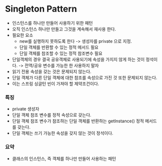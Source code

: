 # Singleton Pattern
- 인스턴스를 하나만 만들어 사용하기 위한 패턴
- 오직 인스턴스 하나만 만들고 그것을 계속해서 재사용 한다.
- 필요한 요소
  - new를 실행하지 못하도록 한다 -> 생성자를 private 으로 지정.
  - 단일 객체를 반환할 수 있는 정적 메서드 필요
  - 단일 객체를 참조할 수 있는 정적 참조변수 필요
- 단일객체의 경우 결국 공유객체로 사용되기에 속성을 가지지 않게 하는 것이 정석이다. -> 전역/공유 변수를 가능한 한 사용하지 말자
- 읽기 전용 속성을 갖는 것은 문제되지 않는다.
- 단일 객체가 다른 단일 객체에 대한 참조를 속성으로 가진 것 또한 문제되지 않는다.
- 이는 스프링 싱글턴 빈이 가져야 할 제약조건이다.

### 특징
- private 생성자
- 단일 객체 참조 변수를 정적 속성으로 갖는다.
- 단일 객체 참조 변수가 참조하는 단일 객체를 반환하는 getInstance() 정적 메서드를 갖는다.
- 단일 객체는 쓰기 가능한 속성을 갖지 않는 것이 정석이다.

### 요약
- 클래스의 인스턴스, 즉 객체를 하나만 만들어 사용하는 패턴